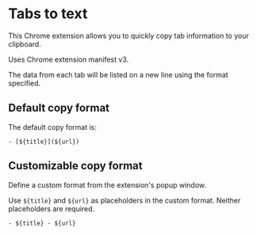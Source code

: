 # Tabs to text

This Chrome extension allows you to quickly copy tab information to your clipboard.

Uses Chrome extension manifest v3.

The data from each tab will be listed on a new line using the format specified.

## Default copy format

The default copy format is:

```
- [${title}](${url})
```

## Customizable copy format

Define a custom format from the extension's popup window.

Use `${title}` and `${url}` as placeholders in the custom format. Neither placeholders are required.

```
- ${title} - ${url}
```
